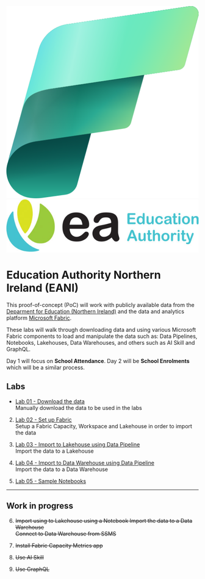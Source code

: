 ![Fabric](images/Fabric_256.svg)
![EANI](images/eani.png)


# Education Authority Northern Ireland (EANI)

This proof-of-concept (PoC) will work with publicly available data from the [Deparment for Education (Northern Ireland)](https://www.education-ni.gov.uk) and the data and analytics platform [Microsoft Fabric](https://learn.microsoft.com/en-us/fabric/get-started/microsoft-fabric-overview).

These labs will walk through downloading data and using various Microsoft Fabric components to load and manipulate the data such as: Data Pipelines, Notebooks, Lakehouses, Data Warehouses, and others such as AI Skill and GraphQL.

Day 1 will focus on **School Attendance**.  Day 2 will be **School Enrolments** which will be a similar process.

## Labs

- [Lab 01 - Download the data](labs/lab01/lab01.md)  
Manually download the data to be used in the labs

2. [Lab 02 - Set up Fabric](labs/lab02/lab02.md)  
Setup a Fabric Capacity, Workspace and Lakehouse in order to import the data

3. [Lab 03 - Import to Lakehouse using Data Pipeline](labs/lab03/lab03.md)  
Import the data to a Lakehouse

4. [Lab 04 - Import to Data Warehouse using Data Pipeline](labs/lab04/lab04.md)  
Import the data to a Data Warehouse

5. [Lab 05 - Sample Notebooks](labs/lab05/lab05.md)

---
## Work in progress


6. ~~Import using to Lakehouse using a Notebook
Import the data to a Data Warehouse  
Connect to Data Warehouse from SSMS~~

7. ~~Install Fabric Capacity Metrics app~~

98. ~~Use AI Skill~~
99. ~~Use GraphQL~~